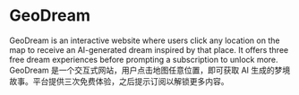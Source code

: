 # GeoDream
GeoDream is an interactive website where users click any location on the map to receive an AI-generated dream inspired by that place. It offers three free dream experiences before prompting a subscription to unlock more. GeoDream 是一个交互式网站，用户点击地图任意位置，即可获取 AI 生成的梦境故事。平台提供三次免费体验，之后提示订阅以解锁更多内容。
